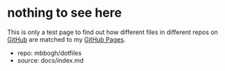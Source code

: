 # nothing to see here

This is only a test page to find out how different files in different repos on [GitHub](https://github.com) are matched to my [GitHub Pages](https://mbbogh.github.io/).

- repo: mbbogh/dotfiles
- source: docs/index.md
